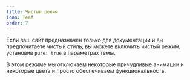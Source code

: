 ```yaml
---
title: Чистый режим
icon: leaf
order: 7
---
```


Если ваш сайт предназначен только для документации и вы предпочитаете чистый стиль, вы можете включить чистый режим, установив `pure: true` в параметрах темы.

В этом режиме мы отключаем некоторые причудливые анимации и некоторые цвета и просто обеспечиваем функциональность.
